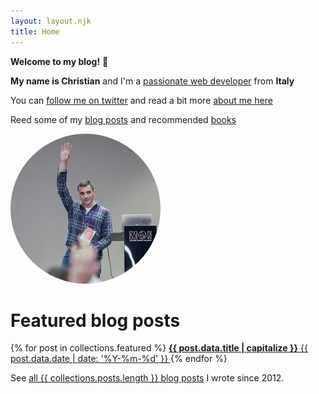 ```yaml
---
layout: layout.njk
title: Home
---
```


<b>Welcome to my blog!</b> 👋

<b>My name is Christian</b> and I'm a <a href="https://www.linkedin.com/in/christian-fei-6b72b5123/" target="_blank">passionate web developer</a> from <b>Italy</b>

You can <a href="https://twitter.com/christian_fei" target="_blank">follow me on twitter</a> and read a bit more <a href="/about">about me here</a>

Reed some of my <a href="/posts">blog posts</a> and recommended <a href="/books">books</a>

<div class="cf">
  <a href="/about">
    <img style="border-radius: 50%;" src="/assets/images/cf3.jpg">
  </a>
</div>

<h1 class="title tac">Featured blog posts</h1>

<div class="flex ovh-s">
{% for post in collections.featured %}
  <a href="{{ post.url }}" class="tdn flex-item post-item featured-post" lazy="{{post.data.image}}">
    <b class="post-title">{{ post.data.title | capitalize }}</b>
    <time datetime="{{ post.data.date | date: '%Y-%m-%d' }}" class="post-date">{{ post.data.date | date: '%Y-%m-%d' }}</time>
  </a>
{% endfor %}
</div>

See <a href="/posts/">all {{ collections.posts.length }} blog posts</a> I wrote since 2012.
